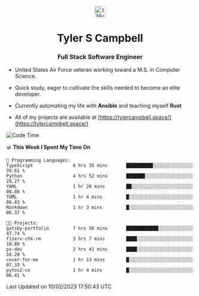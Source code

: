 <p align="center">
<a href="https://www.linkedin.com/in/t36campbell" target="blank"><img align="center" src="https://ik.imagekit.io/t36campbell/Portfolio/linkedin.png.original_m8bbGgPh6.png" alt="t36campbell" height="30" width="30" /></a>
</p>
<h1 align="center">Tyler S Campbell</h1>
<h3 align="center">Full Stack Software Engineer</h3>

* United States Air Force veteran working toward a M.S. in Computer Science.

* Quick study, eager to cultivate the skills needed to become an elite developer.

* Currently automating my life with **Ansible** and teaching myself **Rust**

* All of my projects are available at [https://tylercampbell.space/](https://tylercampbell.space/)

<!--START_SECTION:waka-->
![Code Time](http://img.shields.io/badge/Code%20Time-2%2C157%20hrs%2032%20mins-blue)

📊 **This Week I Spent My Time On** 

```text
💬 Programming Languages: 
TypeScript               6 hrs 35 mins       ██████████░░░░░░░░░░░░░░░   39.61 % 
Python                   4 hrs 52 mins       ███████░░░░░░░░░░░░░░░░░░   29.27 % 
YAML                     1 hr 20 mins        ██░░░░░░░░░░░░░░░░░░░░░░░   08.08 % 
TOML                     1 hr 4 mins         █░░░░░░░░░░░░░░░░░░░░░░░░   06.43 % 
Markdown                 1 hr 3 mins         █░░░░░░░░░░░░░░░░░░░░░░░░   06.37 % 

🐱‍💻 Projects: 
gatsby-portfolio         7 hrs 56 mins       ████████████░░░░░░░░░░░░░   47.74 % 
fiserv-chk-rm            3 hrs 7 mins        ████░░░░░░░░░░░░░░░░░░░░░   18.80 % 
ps-dev                   2 hrs 41 mins       ████░░░░░░░░░░░░░░░░░░░░░   16.20 % 
cover-for-me             1 hr 13 mins        █░░░░░░░░░░░░░░░░░░░░░░░░   07.33 % 
pytos2-ce                1 hr 4 mins         █░░░░░░░░░░░░░░░░░░░░░░░░   06.41 % 

```


 Last Updated on 10/02/2023 17:50:43 UTC
<!--END_SECTION:waka-->
